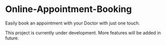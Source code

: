 # Online-Appointment-Booking
Easily book an appointment with your Doctor with just one touch.

This project is currently under development. More features will be added in future.
